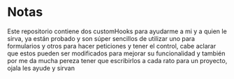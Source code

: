 # Notas

Este repositorio contiene dos customHooks para ayudarme a mi y a quien le sirva, ya están probado y son súper sencillos de utilizar uno para formularios y otros para hacer peticiones y tener el control, cabe aclarar que estos pueden ser modificados para mejorar su funcionalidad y también por me da mucha pereza tener que escribirlos a cada rato para un proyecto, ojala les ayude y sirvan 